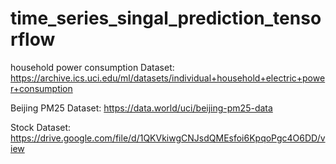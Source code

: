 # time_series_singal_prediction_tensorflow

household power consumption Dataset:
https://archive.ics.uci.edu/ml/datasets/individual+household+electric+power+consumption

Beijing PM25 Dataset:
https://data.world/uci/beijing-pm25-data

Stock Dataset:
https://drive.google.com/file/d/1QKVkiwgCNJsdQMEsfoi6KpqoPgc4O6DD/view
